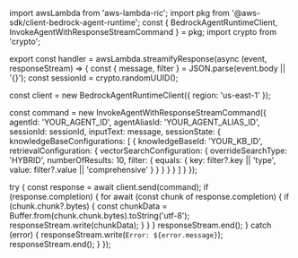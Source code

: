 import awsLambda from 'aws-lambda-ric';
import pkg from '@aws-sdk/client-bedrock-agent-runtime';
const { BedrockAgentRuntimeClient, InvokeAgentWithResponseStreamCommand } = pkg;
import crypto from 'crypto';

export const handler = awsLambda.streamifyResponse(async (event, responseStream) => {
  const { message, filter } = JSON.parse(event.body || '{}');
  const sessionId = crypto.randomUUID();

  const client = new BedrockAgentRuntimeClient({ region: 'us-east-1' });

  const command = new InvokeAgentWithResponseStreamCommand({
    agentId: 'YOUR_AGENT_ID',
    agentAliasId: 'YOUR_AGENT_ALIAS_ID',
    sessionId: sessionId,
    inputText: message,
    sessionState: {
      knowledgeBaseConfigurations: [
        {
          knowledgeBaseId: 'YOUR_KB_ID',
          retrievalConfiguration: {
            vectorSearchConfiguration: {
              overrideSearchType: 'HYBRID',
              numberOfResults: 10,
              filter: {
                equals: {
                  key: filter?.key || 'type',
                  value: filter?.value || 'comprehensive'
                }
              }
            }
          }
        }
      ]
    }
  });

  try {
    const response = await client.send(command);
    if (response.completion) {
      for await (const chunk of response.completion) {
        if (chunk.chunk?.bytes) {
          const chunkData = Buffer.from(chunk.chunk.bytes).toString('utf-8');
          responseStream.write(chunkData);
        }
      }
    }
    responseStream.end();
  } catch (error) {
    responseStream.write(`Error: ${error.message}`);
    responseStream.end();
  }
});
